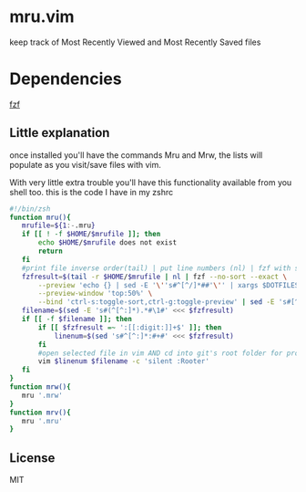 # mru.vim
keep track of Most Recently Viewed and Most Recently Saved files

Dependencies
============
[fzf]

## Little explanation
once installed you'll have the commands Mru and Mrw, the lists will populate as you visit/save files with vim. 
 
 With very little extra trouble you'll have this functionality available from you shell too. this is the code I have in my zshrc

 ```sh
#!/bin/zsh
function mru(){
    mrufile=${1:-.mru}
    if [[ ! -f $HOME/$mrufile ]]; then
        echo $HOME/$mrufile does not exist
        return
    fi
    #print file inverse order(tail) | put line numbers (nl) | fzf with sorting | remove line number from selected file (sed)
    fzfresult=$(tail -r $HOME/$mrufile | nl | fzf --no-sort --exact \
        --preview 'echo {} | sed -E '\''s#^[^/]*##'\'' | xargs $DOTFILES/bin/preview.rb -v' \
        --preview-window 'top:50%' \
        --bind 'ctrl-s:toggle-sort,ctrl-g:toggle-preview' | sed -E 's#[^/]*(/.*$)#''\1''#')
    filename=$(sed -E 's#(^[^:]*).*#\1#' <<< $fzfresult)
    if [[ -f $filename ]]; then
        if [[ $fzfresult =~ ':[[:digit:]]+$' ]]; then
            linenum=$(sed 's#^[^:]*:#+#' <<< $fzfresult)
        fi
        #open selected file in vim AND cd into git's root folder for project of selected file
        vim $linenum $filename -c 'silent :Rooter'
    fi
}
function mrw(){
    mru '.mrw'
}
function mrv(){
    mru '.mru'
}

 ```

License
-------

MIT

[fzf]:   https://github.com/junegunn/fzf.vim

